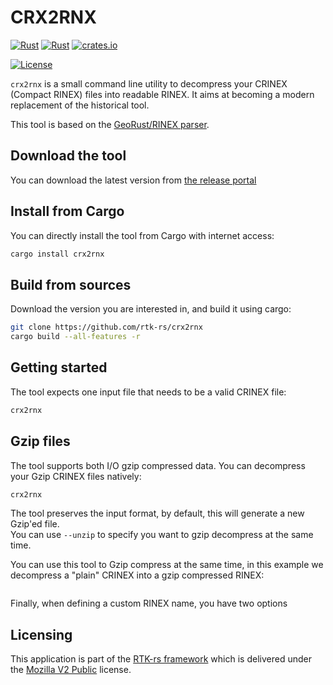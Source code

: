 CRX2RNX
=======

[![Rust](https://github.com/rtk-rs/crx2rnx/actions/workflows/rust.yml/badge.svg)](https://github.com/rtk-rs/crx2rnx/actions/workflows/rust.yml)
[![Rust](https://github.com/rtk-rs/crx2rnx/actions/workflows/daily.yml/badge.svg)](https://github.com/rtk-rs/crx2rnx/actions/workflows/daily.yml)
[![crates.io](https://img.shields.io/crates/v/crx2rnx.svg)](https://crates.io/crates/crx2rnx)

[![License](https://img.shields.io/badge/license-MPL_2.0-orange?style=for-the-badge&logo=mozilla)](https://github.com/rtk-rs/qc-traits/blob/main/LICENSE)

`crx2rnx` is a small command line utility to decompress
your CRINEX (Compact RINEX) files into readable RINEX. It aims at becoming
a modern replacement of the historical tool.

This tool is based on the [GeoRust/RINEX parser](https://github.com/georust/rinex).

## Download the tool

You can download the latest version from [the release portal](https://github.com/rtk-rs/crx2rnx/releases)

## Install from Cargo

You can directly install the tool from Cargo with internet access:

```bash
cargo install crx2rnx
```

## Build from sources

Download the version you are interested in, and build it using cargo:

```bash
git clone https://github.com/rtk-rs/crx2rnx
cargo build --all-features -r
```

## Getting started

The tool expects one input file that needs to be a valid CRINEX file:

```bash
crx2rnx 
```

## Gzip files

The tool supports both I/O gzip compressed data. You can decompress
your Gzip CRINEX files natively:

```bash
crx2rnx 
```

The tool preserves the input format, by default, this will generate a new Gzip'ed file.  
You can use `--unzip` to specify you want to gzip decompress at the same time.  

You can use this tool to Gzip compress at the same time, in this example we 
decompress a "plain" CRINEX into a gzip compressed RINEX:

```bash

```

Finally, when defining a custom RINEX name, you have two options

## Licensing

This application is part of the [RTK-rs framework](https://github.com/rtk-rs) which
is delivered under the [Mozilla V2 Public](https://www.mozilla.org/en-US/MPL/2.0) license.
